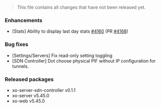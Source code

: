 > This file contains all changes that have not been released yet.

### Enhancements

- [Stats] Ability to display last day stats [#4160](https://github.com/vatesfr/xen-orchestra/issues/4160) (PR [#4168](https://github.com/vatesfr/xen-orchestra/pull/4168))

### Bug fixes

- [Settings/Servers] Fix read-only setting toggling
- [SDN Controller] Dot choose physical PIF without IP configuration for tunnels.

### Released packages

- xo-server-sdn-controller v0.1.1
- xo-server v5.45.0
- xo-web v5.45.0

